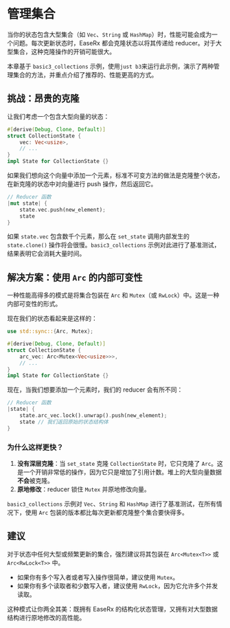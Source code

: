 # 管理集合

当你的状态包含大型集合（如 `Vec`、`String` 或 `HashMap`）时，性能可能会成为一个问题。每次更新状态时，EaseRx 都会克隆状态以将其传递给 reducer。对于大型集合，这种克隆操作的开销可能很大。

本章基于 `basic3_collections` 示例，使用`just b3`来运行此示例，演示了两种管理集合的方法，并重点介绍了推荐的、性能更高的方式。

## 挑战：昂贵的克隆

让我们考虑一个包含大型向量的状态：

```rust
#[derive(Debug, Clone, Default)]
struct CollectionState {
    vec: Vec<usize>,
    // ...
}
impl State for CollectionState {}
```

如果我们想向这个向量中添加一个元素，标准不可变方法的做法是克隆整个状态，在新克隆的状态中对向量进行 push 操作，然后返回它。

```rust
// Reducer 函数
|mut state| {
    state.vec.push(new_element);
    state
}
```

如果 `state.vec` 包含数千个元素，那么在 `set_state` 调用内部发生的 `state.clone()` 操作将会很慢。`basic3_collections` 示例对此进行了基准测试，结果表明它会消耗大量时间。

## 解决方案：使用 `Arc` 的内部可变性

一种性能高得多的模式是将集合包装在 `Arc` 和 `Mutex`（或 `RwLock`）中。这是一种内部可变性的形式。

现在我们的状态看起来是这样的：

```rust
use std::sync::{Arc, Mutex};

#[derive(Debug, Clone, Default)]
struct CollectionState {
    arc_vec: Arc<Mutex<Vec<usize>>>,
    // ...
}
impl State for CollectionState {}
```

现在，当我们想要添加一个元素时，我们的 reducer 会有所不同：

```rust
// Reducer 函数
|state| {
    state.arc_vec.lock().unwrap().push(new_element);
    state // 我们返回原始的状态结构体
}
```

### 为什么这样更快？

1.  **没有深层克隆**：当 `set_state` 克隆 `CollectionState` 时，它只克隆了 `Arc`。这是一个开销非常低的操作，因为它只是增加了引用计数。堆上的大型向量数据**不会**被克隆。
2.  **原地修改**：reducer 锁住 `Mutex` 并原地修改向量。

`basic3_collections` 示例对 `Vec`、`String` 和 `HashMap` 进行了基准测试，在所有情况下，使用 `Arc` 包装的版本都比每次更新都克隆整个集合要快得多。

## 建议

对于状态中任何大型或频繁更新的集合，强烈建议将其包装在 `Arc<Mutex<T>>` 或 `Arc<RwLock<T>>` 中。

-   如果你有多个写入者或者写入操作很简单，建议使用 `Mutex`。
-   如果你有多个读取者和少数写入者，建议使用 `RwLock`，因为它允许多个并发读取。

这种模式让你两全其美：既拥有 EaseRx 的结构化状态管理，又拥有对大型数据结构进行原地修改的高性能。